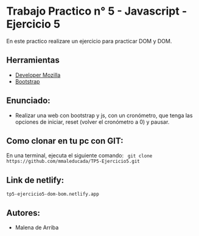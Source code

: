 # Trabajo Practico n° 5 - Javascript - Ejercicio 5

En este practico realizare un ejercicio para practicar DOM y DOM.

## Herramientas
- [Developer Mozilla](https://developer.mozilla.org/es/)
- [Bootstrap](https://getbootstrap.com/)

## Enunciado:

- Realizar una web  con bootstrap y js, con un cronómetro, que tenga las opciones de iniciar, reset (volver el cronómetro a 0) y pausar.


## Como clonar en tu pc con GIT:

En una terminal, ejecuta el siguiente comando:
``` git clone https://github.com/mmaleducada/TP5-Ejercicio5.git```

## Link de netlify: 

``` tp5-ejercicio5-dom-bom.netlify.app ``` 

## Autores:
- Malena de Arriba